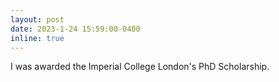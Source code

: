 ```yaml
---
layout: post
date: 2023-1-24 15:59:00-0400
inline: true
---
```


I was awarded the Imperial College London's PhD Scholarship.

<!-- A simple inline announcement. -->
